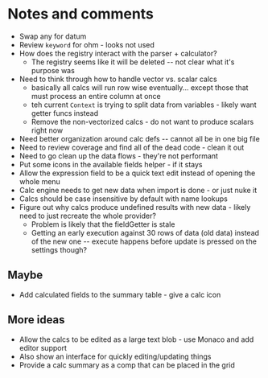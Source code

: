# Notes and comments

- Swap any for datum
- Review `keyword` for ohm - looks not used
- How does the registry interact with the parser + calculator?
  - The registry seems like it will be deleted -- not clear what it's purpose was
- Need to think through how to handle vector vs. scalar calcs
  - basically all calcs will run row wise eventually... except those that must process an entire column at once
  - teh current `Context` is trying to split data from variables - likely want getter funcs instead
  - Remove the non-vectorized calcs - do not want to produce scalars right now
- Need better organization around calc defs -- cannot all be in one big file
- Need to review coverage and find all of the dead code - clean it out
- Need to go clean up the data flows - they're not performant
- Put some icons in the available fields helper - if it stays
- Allow the expression field to be a quick text edit instead of opening the whole menu
- Calc engine needs to get new data when import is done - or just nuke it
- Calcs should be case insensitive by default with name lookups
- Figure out why calcs produce undefined results with new data - likely need to just recreate the whole provider?
  - Problem is likely that the fieldGetter is stale
  - Getting an early execution against 30 rows of data (old data) instead of the new one -- execute happens before update is pressed on the settings though?

## Maybe

- Add calculated fields to the summary table - give a calc icon

## More ideas

- Allow the calcs to be edited as a large text blob - use Monaco and add editor support
- Also show an interface for quickly editing/updating things
- Provide a calc summary as a comp that can be placed in the grid
